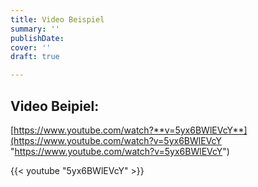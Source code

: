 ```yaml
---
title: Video Beispiel
summary: ''
publishDate: 
cover: ''
draft: true

---
```

## Video Beipiel:

[https://www.youtube.com/watch?**v=5yx6BWlEVcY**](https://www.youtube.com/watch?v=5yx6BWlEVcY "https://www.youtube.com/watch?v=5yx6BWlEVcY")

{{< youtube "5yx6BWlEVcY" >}} 